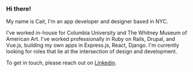 ### Hi there!

My name is Cait, I'm an app developer and designer based in NYC. 

I've worked in-house for Columbia University and The Whitney Museum of American Art. I've worked professionally in Ruby on Rails, Drupal, and Vue.js, building my own apps in Express.js, React, Django. I'm currently looking for roles that lie at the intersection of design and development.

To get in touch, please reach out on [Linkedin](https://www.linkedin.com/in/caitlin-reid/).

<!--
**caitreid/caitreid** is a ✨ _special_ ✨ repository because its `README.md` (this file) appears on your GitHub profile.

Here are some ideas to get you started:

- 🔭 I’m currently working on ...
- 🌱 I’m currently learning ...
- 👯 I’m looking to collaborate on ...
- 🤔 I’m looking for help with ...
- 💬 Ask me about ...
- 📫 How to reach me: ...
- 😄 Pronouns: ...
- ⚡ Fun fact: ...
-->
